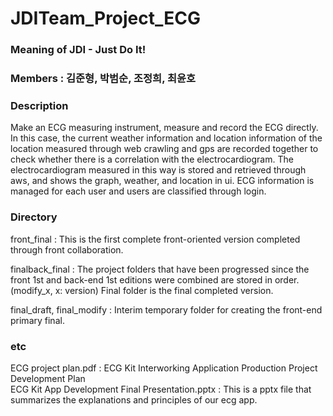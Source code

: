 # JDITeam_Project_ECG  
### Meaning of JDI - Just Do It!
### Members : 김준형, 박범순, 조정희, 최윤호

### Description  
  
Make an ECG measuring instrument, measure and record the ECG directly. In this case, the current weather information and location information of the location measured through web crawling and gps are recorded together to check whether there is a correlation with the electrocardiogram. The electrocardiogram measured in this way is stored and retrieved through aws, and shows the graph, weather, and location in ui. ECG information is managed for each user and users are classified through login.  
  
  
### Directory  
  
front_final : This is the first complete front-oriented version completed through front collaboration.  
  
finalback_final : The project folders that have been progressed since the front 1st and back-end 1st editions were combined are stored in order. (modify_x, x: version) Final folder is the final completed version.  
  
final_draft, final_modify : Interim temporary folder for creating the front-end primary final.
  
  
  
### etc  
  
ECG project plan.pdf : ECG Kit Interworking Application Production Project Development Plan  
ECG Kit App Development Final Presentation.pptx : This is a pptx file that summarizes the explanations and principles of our ecg app.

